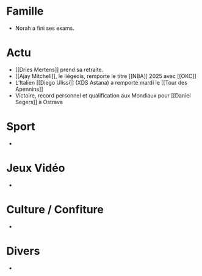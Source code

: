 # Famille
- Norah a fini ses exams.
# Actu
- [[Dries Mertens]] prend sa retraite.
- [[Ajay Mitchell]], le liégeois, remporte le titre [[NBA]] 2025 avec [[OKC]]
- L’Italien [[Diego Ulissi]] (XDS Astana) a remporté mardi le [[Tour des Apennins]]
- Victoire, record personnel et qualification aux Mondiaux pour [[Daniel Segers]] à Ostrava
# Sport
- 
# Jeux Vidéo
- 
# Culture / Confiture
- 
# Divers
- 

